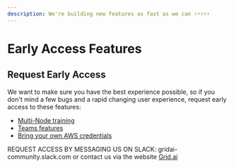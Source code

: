 ```yaml
---
description: We're building new features as fast as we can ⚡⚡⚡⚡⚡
---
```


# Early Access Features

## Request Early Access

We want to make sure you have the best experience possible, so if you don't mind a few bugs and a rapid changing user experience, request early access to these features:

* [Multi-Node training](multi-node.md)
* [Teams features](teams-features.md)
* [Bring your own AWS credentials](adding-custom-cloud-credentials.md)

REQUEST ACCESS BY MESSAGING US ON SLACK: gridai-community.slack.com or contact us via the website [Grid.ai](www.grid.ai)

